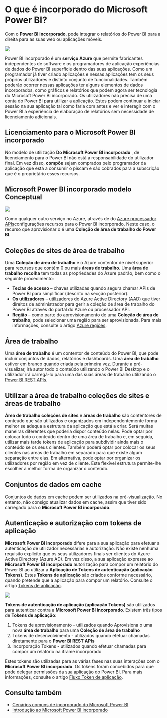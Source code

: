 <properties
   pageTitle="O que é incorporado do Microsoft Power BI?"
   description="Power BI incorporado permite-lhe integrar relatórios do Power BI para as suas web ou aplicações móveis, pelo que não necessita para criar soluções personalizadas para visualizar os dados para os seus utilizadores"
   services="power-bi-embedded"
   documentationCenter=""
   authors="guyinacube"
   manager="erikre"
   editor=""
   tags=""/>
<tags
   ms.service="power-bi-embedded"
   ms.devlang="NA"
   ms.topic="article"
   ms.tgt_pltfrm="NA"
   ms.workload="powerbi"
   ms.date="10/04/2016"
   ms.author="asaxton"/>

# <a name="what-is-microsoft-power-bi-embedded"></a>O que é incorporado do Microsoft Power BI?

Com o **Power BI incorporado**, pode integrar o relatórios do Power BI para a direita para as suas web ou aplicações móveis.

![](media\powerbi-embedded-whats-is\what-is.png)

Power BI incorporado é um **serviço Azure** que permite fabricantes independentes de software e os programadores de aplicação experiências de dados do Power BI superfície dentro das suas aplicações. Como um programador já tiver criado aplicações e nessas aplicações tem os seus próprios utilizadores e distinto conjunto de funcionalidades. Também poderão ocorrer nessas aplicações ter alguns elementos de dados incorporados, como gráficos e relatórios que podem agora ser tecnologia do Microsoft Power BI incorporado. Os utilizadores não precisa de uma conta do Power BI para utilizar a aplicação. Estes podem continuar a iniciar sessão na sua aplicação tal como faria com antes e ver e interagir com o Power BI a experiência de elaboração de relatórios sem necessidade de licenciamento adicionais.

## <a name="licensing-for-microsoft-power-bi-embedded"></a>Licenciamento para o Microsoft Power BI incorporado

No modelo de utilização **Do Microsoft Power BI incorporado** , de licenciamento para o Power BI não está a responsabilidade do utilizador final.  Em vez disso, **compõe** sejam comprados pelo programador da aplicação que está a consumir o piscam e são cobrados para a subscrição que é o proprietário esses recursos.

## <a name="microsoft-power-bi-embedded-conceptual-model"></a>Microsoft Power BI incorporado modelo Conceptual

![](media\powerbi-embedded-whats-is\model.png)

Como qualquer outro serviço no Azure, através de do [Azure processador APIs](https://msdn.microsoft.com/library/mt712306.aspx)configurações recursos para o Power BI incorporado. Neste caso, o recurso que aprovisionar o é uma **Coleção de área de trabalho do Power BI**.

## <a name="workspace-collection"></a>Coleções de sites de área de trabalho

Uma **Coleção de área de trabalho** é o Azure contentor de nível superior para recursos que contém 0 ou mais **áreas de trabalho**.  Uma **área de trabalho** **recolha** tem todas as propriedades do Azure padrão, bem como o seguinte procedimento:

-   **Teclas de acesso** – chaves utilizadas quando segura chamar APIs de Power BI para simplificar (descrito na secção posterior).
-   **Os utilizadores** – utilizadores do Azure Active Directory (AAD) que tiver direitos de administrador para gerir a coleção de área de trabalho do Power BI através do portal do Azure ou processador API.
-   **Região** – como parte do aprovisionamento de uma **Coleção de área de trabalho**, pode selecionar uma região para ser aprovisionada. Para mais informações, consulte o artigo [Azure regiões](https://azure.microsoft.com/regions/).

## <a name="workspace"></a>Área de trabalho

Uma **área de trabalho** é um contentor de conteúdo do Power BI, que pode incluir conjuntos de dados, relatórios e dashboards. Uma **área de trabalho** estiver em branco quando criada pela primeira vez. Durante a pré-visualizar, irá autor todo o conteúdo utilizando o Power BI Desktop e o utilizador irá carregá-lo para uma das suas áreas de trabalho utilizando o [Power BI REST APIs](http://docs.powerbi.apiary.io/reference).

## <a name="using-workspace-collections-and-workspaces"></a>Utilizar a área de trabalho coleções de sites e áreas de trabalho
**Área de trabalho coleções de sites** e **áreas de trabalho** são contentores de conteúdo que são utilizados e organizados em independentemente forma melhor se adequa a estrutura da aplicação que está a criar. Será muitas maneiras diferentes que poderia dispor conteúdo nelas. Pode optar por colocar todo o conteúdo dentro de uma área de trabalho e, em seguida, utilizar mais tarde tokens de aplicação para subdividir ainda mais o conteúdo se os seus clientes. Também poderá optar por colocar os seus clientes nas áreas de trabalho em separado para que existe algum separação entre elas. Em alternativa, pode optar por organizar os utilizadores por região em vez de cliente. Este flexível estrutura permite-lhe escolher a melhor forma de organizar o conteúdo.

## <a name="cached-datasets"></a>Conjuntos de dados em cache

Conjuntos de dados em cache podem ser utilizados na pré-visualização.  No entanto, não consigo atualizar dados em cache, assim que tiver sido carregado para o **Microsoft Power BI incorporado**.

## <a name="authentication-and-authorization-with-app-tokens"></a>Autenticação e autorização com tokens de aplicação

**Microsoft Power BI incorporado** difere para a sua aplicação para efetuar a autenticação de utilizador necessárias e autorização. Não existe nenhuma requisito explícito que os seus utilizadores finais ser clientes do Azure Active Directory (Azure AD).  Em vez disso, a sua aplicação expresse ao **Microsoft Power BI incorporado** autorização para compor um relatório do Power BI ao utilizar a **Aplicação de Tokens de autenticação (aplicação Tokens)**.  Estes **Tokens de aplicação** são criados conforme necessário, quando pretende que a aplicação para compor um relatório.  Consulte o artigo [Tokens de aplicação](power-bi-embedded-get-started-sample.md#key-flow).

![](media\powerbi-embedded-whats-is\app-tokens.png)

**Tokens de autenticação de aplicação (aplicação Tokens)** são utilizados para autenticar contra a **Microsoft Power BI incorporado**.  Existem três tipos de **Tokens de aplicação**:

1.  Tokens de aprovisionamento - utilizados quando Aprovisiona o uma nova **área de trabalho** para uma **Coleção de área de trabalho**
2.  Tokens de desenvolvimento - utilizados quando efetuar chamadas diretamente para o **Power BI REST APIs**
3.  Incorporação Tokens - utilizados quando efetuar chamadas para compor um relatório na iframe incorporado

Estes tokens são utilizadas para as várias fases nas suas interações com o **Microsoft Power BI incorporado**.  Os tokens foram concebidos para que pode delegar permissões da sua aplicação do Power BI. Para mais informações, consulte o artigo [Fluxo Token de aplicação](power-bi-embedded-app-token-flow.md).

## <a name="see-also"></a>Consulte também
- [Cenários comuns de incorporado do Microsoft Power BI](power-bi-embedded-scenarios.md)
- [Introdução ao Microsoft Power BI incorporado](power-bi-embedded-get-started.md)
